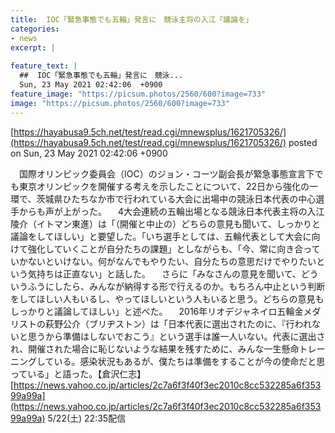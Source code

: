 ```yaml
---
title:  IOC「緊急事態でも五輪」発言に　競泳主将の入江「議論を」  
categories:
- news
excerpt: |
  
feature_text: |
  ##  IOC「緊急事態でも五輪」発言に　競泳...
  Sun, 23 May 2021 02:42:06  +0900
feature_image: "https://picsum.photos/2560/600?image=733"
image: "https://picsum.photos/2560/600?image=733"
---
```


[https://hayabusa9.5ch.net/test/read.cgi/mnewsplus/1621705326/](https://hayabusa9.5ch.net/test/read.cgi/mnewsplus/1621705326/)
posted on Sun, 23 May 2021 02:42:06  +0900

<!--more-->

　国際オリンピック委員会（IOC）のジョン・コーツ副会長が緊急事態宣言下でも東京オリンピックを開催する考えを示したことについて、22日から強化の一環で、茨城県ひたちなか市で行われている大会に出場中の競泳日本代表の中心選手からも声が上がった。 　4大会連続の五輪出場となる競泳日本代表主将の入江陵介（イトマン東進）は「（開催と中止の）どちらの意見も聞いて、しっかりと議論をしてほしい」と要望した。「いち選手としては、五輪代表として大会に向けて強化していくことが自分たちの課題」としながらも、「今、常に向き合っていかないといけない。何がなんでもやりたい、自分たちの意思だけでやりたいという気持ちは正直ない」と話した。 　さらに「みなさんの意見を聞いて、どういうふうにしたら、みんなが納得する形で行えるのか。もちろん中止という判断をしてほしい人もいるし、やってほしいという人もいると思う。どちらの意見もしっかりと議論してほしい」と述べた。 　2016年リオデジャネイロ五輪金メダリストの萩野公介（ブリヂストン）は「日本代表に選出されたのに、『行われないと思うから準備はしないでおこう』という選手は誰一人いない。代表に選出され、開催された場合に恥じないような結果を残すために、みんな一生懸命トレーニングしている。感染状況もあるが、僕たちは準備をすることが今の使命だと思っている」と語った。【倉沢仁志】 [https://news.yahoo.co.jp/articles/2c7a6f3f40f3ec2010c8cc532285a6f35399a99a](https://news.yahoo.co.jp/articles/2c7a6f3f40f3ec2010c8cc532285a6f35399a99a) 5/22(土) 22:35配信

